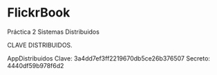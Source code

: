 # FlickrBook
Práctica 2 Sistemas Distribuidos

CLAVE DISTRIBUIDOS.

AppDistribuidos
Clave:
3a4dd7ef3ff2219670db5ce26b376507
Secreto:
4440df59b978f6d2
